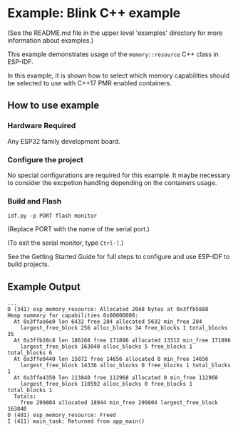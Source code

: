 # Example: Blink C++ example

(See the README.md file in the upper level 'examples' directory for more information about examples.)

This example demonstrates usage of the `memory::resource` C++ class in ESP-IDF.

In this example, it is shown how to select which memory capabilities should be selected to use with C++17 PMR enabled containers. 

## How to use example

### Hardware Required

Any ESP32 family development board.

### Configure the project

No special configurations are required for this example. It maybe necessary to consider the excpetion handling depending on the 
containers usage.

### Build and Flash

```
idf.py -p PORT flash monitor
```

(Replace PORT with the name of the serial port.)

(To exit the serial monitor, type ``Ctrl-]``.)

See the Getting Started Guide for full steps to configure and use ESP-IDF to build projects.

## Example Output

```
...
D (341) esp_memory_resource: Allocated 2048 bytes at 0x3ffb5888
Heap summary for capabilities 0x00000008:
  At 0x3ffae6e0 len 6432 free 284 allocated 5632 min_free 284
    largest_free_block 256 alloc_blocks 34 free_blocks 1 total_blocks 35
  At 0x3ffb28c8 len 186168 free 171896 allocated 13312 min_free 171896
    largest_free_block 163840 alloc_blocks 5 free_blocks 1 total_blocks 6
  At 0x3ffe0440 len 15072 free 14656 allocated 0 min_free 14656
    largest_free_block 14336 alloc_blocks 0 free_blocks 1 total_blocks 1
  At 0x3ffe4350 len 113840 free 112968 allocated 0 min_free 112968
    largest_free_block 110592 alloc_blocks 0 free_blocks 1 total_blocks 1
  Totals:
    free 299804 allocated 18944 min_free 299804 largest_free_block 163840
D (401) esp_memory_resource: Freed
I (411) main_task: Returned from app_main()

```

